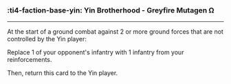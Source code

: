 ### :ti4-faction-base-yin: __Yin Brotherhood - Greyfire Mutagen Ω__

---
At the start of a ground combat against 2 or more ground forces that are not controlled by the Yin player: 

Replace 1 of your opponent's infantry with 1 infantry from your reinforcements. 

Then, return this card to the Yin player.